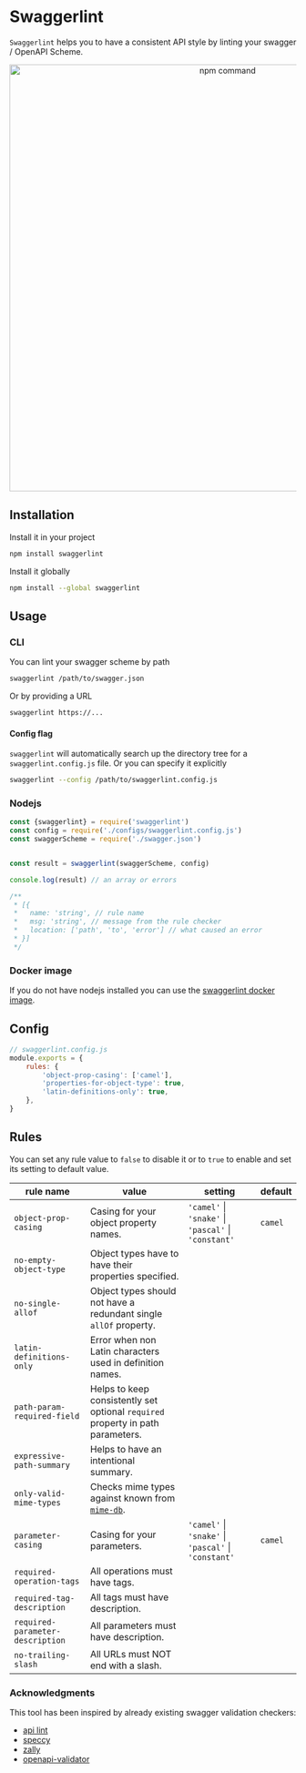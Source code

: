 # Swaggerlint

`Swaggerlint` helps you to have a consistent API style by linting your swagger / OpenAPI Scheme.

<p align="center"><img src="https://user-images.githubusercontent.com/5817809/72013495-0b443700-326f-11ea-9549-84dce1ec861e.png" width="750" alt="npm command"></p>

## Installation

Install it in your project

```sh
npm install swaggerlint
```

Install it globally
```sh
npm install --global swaggerlint
```

## Usage

### CLI

You can lint your swagger scheme by path
```sh
swaggerlint /path/to/swagger.json
```

Or by providing a URL

```sh
swaggerlint https://...
```

#### Config flag

`swaggerlint` will automatically search up the directory tree for a `swaggerlint.config.js` file. Or you can specify it explicitly

```sh
swaggerlint --config /path/to/swaggerlint.config.js
```

### Nodejs

```js
const {swaggerlint} = require('swaggerlint')
const config = require('./configs/swaggerlint.config.js')
const swaggerScheme = require('./swagger.json')


const result = swaggerlint(swaggerScheme, config)

console.log(result) // an array or errors

/**
 * [{
 *   name: 'string', // rule name
 *   msg: 'string', // message from the rule checker
 *   location: ['path', 'to', 'error'] // what caused an error
 * }]
 */

```

### Docker image

If you do not have nodejs installed you can use the [swaggerlint docker image](https://hub.docker.com/r/antonk52/alpine-swaggerlint).

## Config

```js
// swaggerlint.config.js
module.exports = {
    rules: {
        'object-prop-casing': ['camel'],
        'properties-for-object-type': true,
        'latin-definitions-only': true,
    },
}
```

## Rules

You can set any rule value to `false` to disable it or to `true` to enable and set its setting to default value.

| rule name | value | setting | default |
|------------------------|------------------|------------------|------------------|
| `object-prop-casing`   | Casing for your object property names. | `'camel'` \| `'snake'` \| `'pascal'` \| `'constant'` | `camel` |
| `no-empty-object-type` | Object types have to have their properties specified. |
| `no-single-allof` | Object types should not have a redundant single `allOf` property. |
| `latin-definitions-only` | Error when non Latin characters used in definition names. |
| `path-param-required-field` | Helps to keep consistently set optional `required` property in path parameters. |
| `expressive-path-summary` | Helps to have an intentional summary. |
| `only-valid-mime-types` | Checks mime types against known from [`mime-db`](https://npm.im/mime-db). |
| `parameter-casing` | Casing for your parameters. | `'camel'` \| `'snake'` \| `'pascal'` \| `'constant'` | `camel` |
| `required-operation-tags` | All operations must have tags. |
| `required-tag-description` | All tags must have description. |
| `required-parameter-description` | All parameters must have description. |
| `no-trailing-slash` | All URLs must NOT end with a slash. |

### Acknowledgments

This tool has been inspired by already existing swagger validation checkers:

- [api lint](https://github.com/danielgtaylor/apilint)
- [speccy](https://github.com/wework/speccy)
- [zally](https://github.com/zalando/zally)
- [openapi-validator](https://github.com/IBM/openapi-validator)
